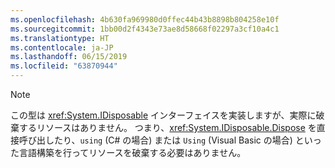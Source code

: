 ```yaml
---
ms.openlocfilehash: 4b630fa969980d0ffec44b43b8898b804258e10f
ms.sourcegitcommit: 1bb00d2f4343e73ae8d58668f02297a3cf10a4c1
ms.translationtype: HT
ms.contentlocale: ja-JP
ms.lasthandoff: 06/15/2019
ms.locfileid: "63870944"
---
```

> [!NOTE]
> この型は <xref:System.IDisposable> インターフェイスを実装しますが、実際に破棄するリソースはありません。 つまり、<xref:System.IDisposable.Dispose> を直接呼び出したり、`using` (C# の場合) または `Using` (Visual Basic の場合) といった言語構築を行ってリソースを破棄する必要はありません。
